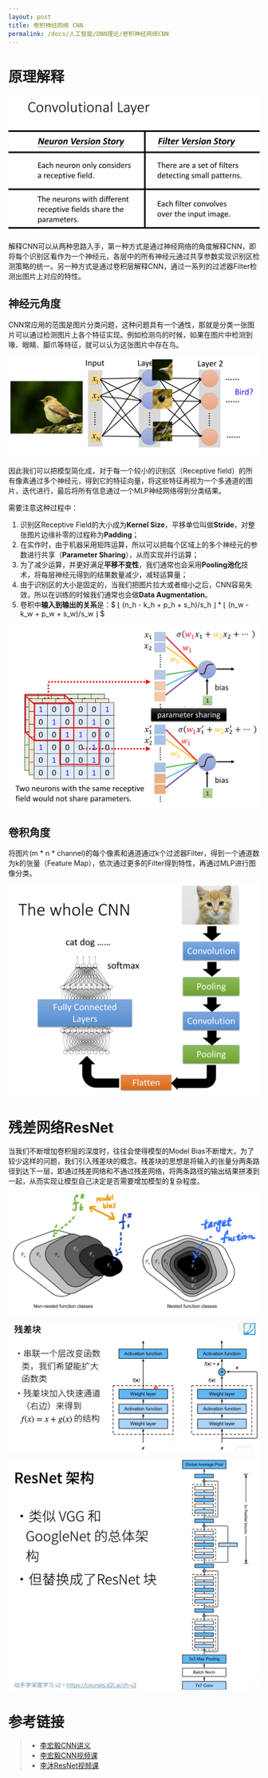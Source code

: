 ```yaml
---
layout: post
title: 卷积神经网络 CNN
permalink: /docs/人工智能/DNN理论/卷积神经网络CNN
---
```


# 原理解释

![image-20210807145700860](卷积神经网络CNN.assets/image-20210807145700860.png)

解释CNN可以从两种思路入手，第一种方式是通过神经网络的角度解释CNN，即将每个识别区看作为一个神经元，各层中的所有神经元通过共享参数实现识别区检测策略的统一。另一种方式是通过卷积层解释CNN，通过一系列的过滤器Filter检测出图片上对应的特性。

## 神经元角度

CNN常应用的范围是图片分类问题，这种问题具有一个通性，那就是分类一张图片可以通过检测图片上各个特征实现。例如检测鸟的时候，如果在图片中检测到喙、眼睛、脚爪等特征，就可以认为这张图片中存在鸟。

![image-20210807150441076](卷积神经网络CNN.assets/image-20210807150441076.png)

因此我们可以把模型简化成，对于每一个较小的识别区（Receptive field）的所有像素通过多个神经元，得到它的特征向量，将这些特征再视为一个多通道的图片，迭代进行，最后将所有信息通过一个MLP神经网络得到分类结果。

需要注意这种过程中：

1. 识别区Receptive Field的大小成为**Kernel Size**，平移单位叫做**Stride**，对整张图片边缘补零的过程称为**Padding**；
2. 在实作时，由于机器采用矩阵运算，所以可以把每个区域上的多个神经元的参数进行共享（**Parameter Sharing**），从而实现并行运算；
3. 为了减少运算，并更好满足**平移不变性**，我们通常也会采用**Pooling池化**技术，将每层神经元得到的结果数量减少，减轻运算量；
4. 由于识别区的大小是固定的，当我们把图片拉大或者缩小之后，CNN容易失效，所以在训练的时候我们通常也会做**Data Augmentation**。
5. 卷积中**输入到输出的关系**是：$ ⌊ (n_h  - k_h + p_h + s_h)/s_h ⌋ * ⌊ (n_w  - k_w + p_w + s_w)/s_w ⌋ $

![image-20210807151755951](卷积神经网络CNN.assets/image-20210807151755951.png)

## 卷积角度

将图片(m * n * channel)的每个像素和通道通过k个过滤器Filter，得到一个通道数为k的张量（Feature Map），依次通过更多的Filter得到特性，再通过MLP进行图像分类。

![image-20210807152138736](卷积神经网络CNN.assets/image-20210807152138736.png)

# 残差网络ResNet

当我们不断增加卷积层的深度时，往往会使得模型的Model Bias不断增大，为了较少这样的问题，我们引入残差块的概念。残差块的思想是将输入的张量分两条路径到达下一层，即通过残差网络和不通过残差网络，将两条路径的输出结果拼凑到一起，从而实现让模型自己决定是否需要增加模型的复杂程度。

![image-20210807152650830](卷积神经网络CNN.assets/image-20210807152650830.png)

![image-20210807152957796](卷积神经网络CNN.assets/image-20210807152957796.png)

![image-20210807153150168](卷积神经网络CNN.assets/image-20210807153150168.png)

# 参考链接

> - [李宏毅CNN讲义](https://speech.ee.ntu.edu.tw/~hylee/ml/ml2021-course-data/cnn_v4.pdf)
> - [李宏毅CNN视频课](https://www.youtube.com/watch?v=OP5HcXJg2Aw)
> - [李沐ResNet视频课](https://www.bilibili.com/video/BV1bV41177ap)


